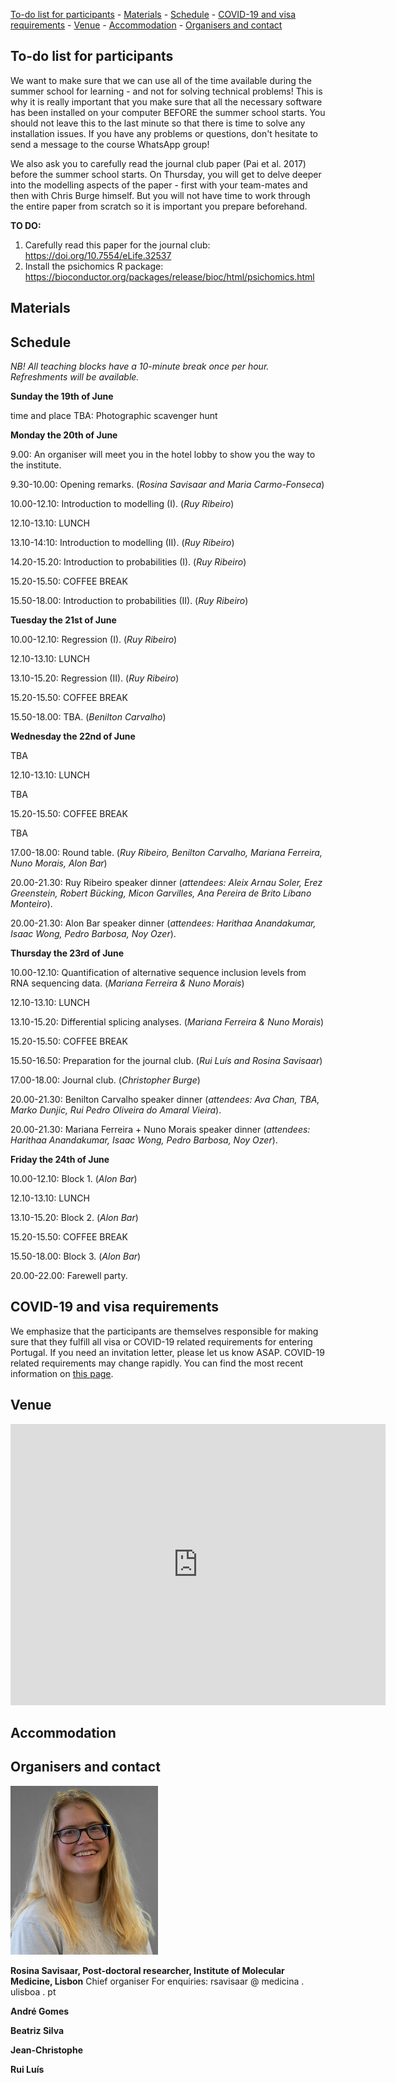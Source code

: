 
[To-do list for participants](#id-preinstallation) - [Materials](#id-materials) - [Schedule](#id-schedule) - [COVID-19 and visa requirements](#id-covid) -
  [Venue](#id-venue) - [Accommodation](#id-accommodation) - [Organisers and contact](#id-organisers)

<div id='id-preinstallation'/>

## To-do list for participants

We want to make sure that we can use all of the time available during the summer school for learning - and not for solving technical problems! This is why it is really important that you make sure that all the necessary software has been installed on your computer BEFORE the summer school starts. You should not leave this to the last minute so that there is time to solve any installation issues. If you have any problems or questions, don't hesitate to send a message to the course WhatsApp group!

We also ask you to carefully read the journal club paper (Pai et al. 2017) before the summer school starts. On Thursday, you will get to delve deeper into the modelling aspects of the paper - first with your team-mates and then with Chris Burge himself. But you will not have time to work through the entire paper from scratch so it is important you prepare beforehand.

<b>TO DO:</b>

1) Carefully read this paper for the journal club: https://doi.org/10.7554/eLife.32537<br>
2) Install the psichomics R package: https://bioconductor.org/packages/release/bioc/html/psichomics.html<br>

<div id='id-materials'/>

## Materials

<div id='id-schedule'/>

## Schedule

*NB! All teaching blocks have a 10-minute break once per hour. Refreshments will be available.*

<b>Sunday the 19th of June</b>

time and place TBA: Photographic scavenger hunt

<b>Monday the 20th of June</b>

9.00: An organiser will meet you in the hotel lobby to show you the way to the institute.

9.30-10.00: Opening remarks. (*Rosina Savisaar and Maria Carmo-Fonseca*)

10.00-12.10: Introduction to modelling (I). (*Ruy Ribeiro*)

12.10-13.10: LUNCH

13.10-14:10: Introduction to modelling (II). (*Ruy Ribeiro*)

14.20-15.20: Introduction to probabilities (I). (*Ruy Ribeiro*)

15.20-15.50: COFFEE BREAK

15.50-18.00: Introduction to probabilities (II). (*Ruy Ribeiro*)

<b>Tuesday the 21st of June</b>

10.00-12.10: Regression (I). (*Ruy Ribeiro*)

12.10-13.10: LUNCH

13.10-15.20: Regression (II). (*Ruy Ribeiro*)

15.20-15.50: COFFEE BREAK

<div id='id-socialevents'/>

15.50-18.00: TBA. (*Benilton Carvalho*)

<b>Wednesday the 22nd of June</b>

TBA

12.10-13.10: LUNCH

TBA

15.20-15.50: COFFEE BREAK

TBA

17.00-18.00: Round table. (*Ruy Ribeiro, Benilton Carvalho, Mariana Ferreira, Nuno Morais, Alon Bar*)

20.00-21.30: Ruy Ribeiro speaker dinner (*attendees: Aleix Arnau Soler, Erez Greenstein, Robert Bücking, Micon Garvilles, Ana Pereira de Brito Líbano Monteiro*).

20.00-21.30: Alon Bar speaker dinner (*attendees: Harithaa Anandakumar, Isaac Wong, Pedro Barbosa, Noy Ozer*).

<b>Thursday the 23rd of June</b>

10.00-12.10: Quantification of alternative sequence inclusion levels from RNA sequencing data. (*Mariana Ferreira & Nuno Morais*)

12.10-13.10: LUNCH

13.10-15.20: Differential splicing analyses. (*Mariana Ferreira & Nuno Morais*)

15.20-15.50: COFFEE BREAK

15.50-16.50: Preparation for the journal club. (*Rui Luís and Rosina Savisaar*)

17.00-18.00: Journal club. (*Christopher Burge*)

20.00-21.30: Benilton Carvalho speaker dinner (*attendees: Ava Chan, TBA, Marko Dunjic, Rui Pedro Oliveira do Amaral Vieira*).

20.00-21.30: Mariana Ferreira + Nuno Morais speaker dinner (*attendees: Harithaa Anandakumar, Isaac Wong, Pedro Barbosa, Noy Ozer*).

<b>Friday the 24th of June</b>

10.00-12.10: Block 1. (*Alon Bar*)

12.10-13.10: LUNCH

13.10-15.20: Block 2. (*Alon Bar*)

15.20-15.50: COFFEE BREAK

15.50-18.00: Block 3. (*Alon Bar*)

20.00-22.00: Farewell party.

<div id='id-covid'/>

## COVID-19 and visa requirements

We emphasize that the participants are themselves responsible for making sure that they fulfill all visa or COVID-19 related requirements for entering Portugal. If you need an invitation letter, please let us know ASAP. COVID-19 related requirements may change rapidly. You can find the most recent information on <a href="https://www.visitportugal.com/en/content/covid-19-measures-implemented-portugal">this page</a>.

<div id='id-venue'/>

## Venue

<iframe src="https://www.google.com/maps/embed?pb=!1m18!1m12!1m3!1d31285.801742123218!2d-9.166283526806124!3d38.76084404648707!2m3!1f0!2f0!3f0!3m2!1i1024!2i768!4f13.1!3m3!1m2!1s0xd19331bc2f28e2b%3A0xbdcfa9c87a4c0bc4!2sInstituto%20de%20Medicina%20Molecular%20(IMM)!5e0!3m2!1sen!2suk!4v1653313338501!5m2!1sen!2suk" width="600" height="450" style="border:0;" allowfullscreen="" loading="lazy" referrerpolicy="no-referrer-when-downgrade"></iframe>

<div id='id-accommodation'/>

## Accommodation

<div id='id-organisers'/>

## Organisers and contact

![Photo of Rosina](rosina.jpg)

<b>Rosina Savisaar, Post-doctoral researcher, Institute of Molecular Medicine, Lisbon</b>
Chief organiser
For enquiries: rsavisaar @ medicina . ulisboa . pt

<b>André Gomes</b>

<b>Beatriz Silva</b>

<b>Jean-Christophe</b>

<b>Rui Luís</b>
